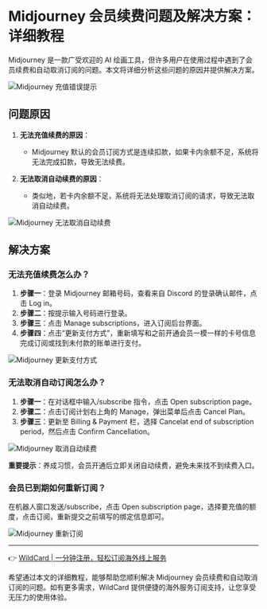 # Midjourney 会员续费问题及解决方案：详细教程

Midjourney 是一款广受欢迎的 AI 绘画工具，但许多用户在使用过程中遇到了会员续费和自动取消订阅的问题。本文将详细分析这些问题的原因并提供解决方案。

![Midjourney 充值错误提示](https://bbtdd.com/img/29483502.webp)

## 问题原因

1. **无法充值续费的原因**：
   - Midjourney 默认的会员订阅方式是连续扣款，如果卡内余额不足，系统将无法完成扣款，导致无法续费。

2. **无法取消自动续费的原因**：
   - 类似地，若卡内余额不足，系统将无法处理取消订阅的请求，导致无法取消自动续费。

![Midjourney 无法取消自动续费](https://bbtdd.com/img/096861946.webp)

## 解决方案

### 无法充值续费怎么办？

1. **步骤一**：登录 Midjourney 邮箱号码，查看来自 Discord 的登录确认邮件，点击 Log in。
2. **步骤二**：按提示输入号码进行登录。
3. **步骤三**：点击 Manage subscriptions，进入订阅后台界面。
4. **步骤四**：点击“更新支付方式”，重新填写和之前开通会员一模一样的卡号信息完成订阅或找到未付款的账单进行支付。

![Midjourney 更新支付方式](https://bbtdd.com/img/02685350061897.webp)

### 无法取消自动订阅怎么办？

1. **步骤一**：在对话框中输入/subscribe 指令，点击 Open subscription page。
2. **步骤二**：点击订阅计划右上角的 Manage，弹出菜单后点击 Cancel Plan。
3. **步骤三**：更新至 Billing & Payment 栏，选择 Cancelat end of subscription period，然后点击 Confirm Cancellation。

![Midjourney 取消自动续费](https://bbtdd.com/img/490983261137.webp)

**重要提示**：养成习惯，会员开通后立即关闭自动续费，避免未来找不到续费入口。

### 会员已到期如何重新订阅？

在机器人窗口发送/subscribe，点击 Open subscription page，选择要充值的额度，点击订阅，重新提交之前填写的绑定信息即可。

![Midjourney 重新订阅](https://bbtdd.com/img/3810578944486996.webp)

---

👉 [WildCard | 一分钟注册，轻松订阅海外线上服务](https://bbtdd.com/WildCard)

希望通过本文的详细教程，能够帮助您顺利解决 Midjourney 会员续费和自动取消订阅的问题。如有更多需求，WildCard 提供便捷的海外服务订阅支持，让您享受无压力的使用体验。